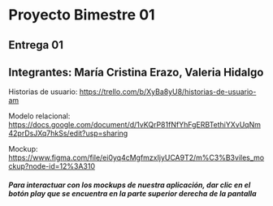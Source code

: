 # Proyecto Bimestre 01
## Entrega 01
## Integrantes: María Cristina Erazo, Valeria Hidalgo


Historias de usuario: https://trello.com/b/XyBa8yU8/historias-de-usuario-am

Modelo relacional: https://docs.google.com/document/d/1vKQrP81fNfYhFgERBTethiYXvUqNm42prDsJXq7hkSs/edit?usp=sharing

Mockup: https://www.figma.com/file/ei0yq4cMgfmzxIjyUCA9T2/m%C3%B3viles_mockup?node-id=12%3A310


#### _Para interactuar con los mockups de nuestra aplicación, dar clic en el botón play que se encuentra en la parte superior derecha de la pantalla_
